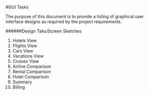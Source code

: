 #GUI Tasks

The purpose of this document is to provide a listing of graphical user interface designs as required by the project requirements.

######Design Taks/Screen Sketches
1. Hotels View
2. Flights View
3. Cars View
4. Vacations View
5. Cruises View
6. Airline Comparison
7. Rental Comparison
8. Hotel Comparison
9. Summary
10. Billing
